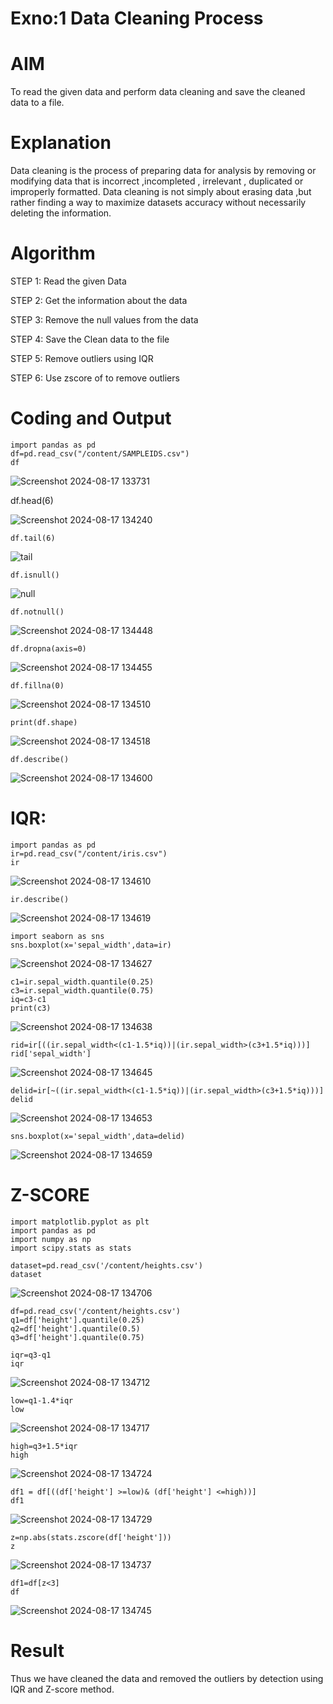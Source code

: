 # Exno:1 Data Cleaning Process

# AIM
To read the given data and perform data cleaning and save the cleaned data to a file.

# Explanation
Data cleaning is the process of preparing data for analysis by removing or modifying data that is incorrect ,incompleted , irrelevant , duplicated or improperly formatted. Data cleaning is not simply about erasing data ,but rather finding a way to maximize datasets accuracy without necessarily deleting the information.

# Algorithm
STEP 1: Read the given Data

STEP 2: Get the information about the data

STEP 3: Remove the null values from the data

STEP 4: Save the Clean data to the file

STEP 5: Remove outliers using IQR

STEP 6: Use zscore of to remove outliers

# Coding and Output
~~~
import pandas as pd
df=pd.read_csv("/content/SAMPLEIDS.csv")
df
~~~
![Screenshot 2024-08-17 133731](https://github.com/user-attachments/assets/b1cbacc0-0f7a-43ef-9e85-ef72797ee042)

df.head(6)

![Screenshot 2024-08-17 134240](https://github.com/user-attachments/assets/4d527b58-809c-4bb9-9564-1bc90ab36a7f)
~~~
df.tail(6)
~~~
![tail](https://github.com/user-attachments/assets/a42a919b-9ad9-4bb5-9cc9-f50b54cc3526)
~~~
df.isnull()
~~~
![null](https://github.com/user-attachments/assets/4651e847-13ff-454a-ad14-6cfd71d9b985)
~~~
df.notnull()
~~~
![Screenshot 2024-08-17 134448](https://github.com/user-attachments/assets/236a7d9f-3551-4f6d-9176-b7f1128d4038)

~~~
df.dropna(axis=0)
~~~
![Screenshot 2024-08-17 134455](https://github.com/user-attachments/assets/86a150fb-a742-4580-b1f5-43782f062184)
~~~
df.fillna(0)
~~~
![Screenshot 2024-08-17 134510](https://github.com/user-attachments/assets/03b83136-dea5-4824-abe2-a2ea66c164ff)
~~~
print(df.shape)
~~~
![Screenshot 2024-08-17 134518](https://github.com/user-attachments/assets/8fd5d9d6-06f8-4dc3-8089-076c47b8d20d)
~~~
df.describe()
~~~
![Screenshot 2024-08-17 134600](https://github.com/user-attachments/assets/832427ba-9a92-4105-a180-1b3f8d531915)
# IQR:
~~~
import pandas as pd
ir=pd.read_csv("/content/iris.csv")
ir
~~~
![Screenshot 2024-08-17 134610](https://github.com/user-attachments/assets/e63f896a-8f97-4b28-875c-27ad7b3b19f9)
~~~
ir.describe()
~~~
![Screenshot 2024-08-17 134619](https://github.com/user-attachments/assets/8ef8ed5a-dfa6-4087-a5dc-d3bc2eec0302)
~~~
import seaborn as sns
sns.boxplot(x='sepal_width',data=ir)
~~~
![Screenshot 2024-08-17 134627](https://github.com/user-attachments/assets/ee55a266-e105-4417-984b-6f31fb6d93c7)
~~~
c1=ir.sepal_width.quantile(0.25)
c3=ir.sepal_width.quantile(0.75)
iq=c3-c1
print(c3)
~~~
![Screenshot 2024-08-17 134638](https://github.com/user-attachments/assets/417615b6-b710-48dd-bc0a-4fd444ed16ba)
~~~
rid=ir[((ir.sepal_width<(c1-1.5*iq))|(ir.sepal_width>(c3+1.5*iq)))]
rid['sepal_width']
~~~
![Screenshot 2024-08-17 134645](https://github.com/user-attachments/assets/425cef6d-cd8e-45a5-b21b-c0ad113a8002)
~~~
delid=ir[~((ir.sepal_width<(c1-1.5*iq))|(ir.sepal_width>(c3+1.5*iq)))]
delid
~~~
![Screenshot 2024-08-17 134653](https://github.com/user-attachments/assets/11c04a31-a571-4b06-acca-20d4d48ca429)
~~~
sns.boxplot(x='sepal_width',data=delid)
~~~
![Screenshot 2024-08-17 134659](https://github.com/user-attachments/assets/2fc13aea-8934-45ac-bb3a-bd8f209bd7f4)
# Z-SCORE
~~~
import matplotlib.pyplot as plt
import pandas as pd
import numpy as np
import scipy.stats as stats

dataset=pd.read_csv('/content/heights.csv')
dataset
~~~
![Screenshot 2024-08-17 134706](https://github.com/user-attachments/assets/b244041b-da3b-4fce-91a7-3b3179b3a2f0)
~~~
df=pd.read_csv('/content/heights.csv')
q1=df['height'].quantile(0.25)
q2=df['height'].quantile(0.5)
q3=df['height'].quantile(0.75)

iqr=q3-q1
iqr
~~~
![Screenshot 2024-08-17 134712](https://github.com/user-attachments/assets/d54639ac-fcda-4ac9-a987-5d4e69d1a228)
~~~
low=q1-1.4*iqr
low
~~~
![Screenshot 2024-08-17 134717](https://github.com/user-attachments/assets/bf609cba-fcbd-498f-a9c1-1654c92a2926)
~~~
high=q3+1.5*iqr
high
~~~
![Screenshot 2024-08-17 134724](https://github.com/user-attachments/assets/2a8e87c6-fa56-496b-ad49-e79e34ed4898)
~~~
df1 = df[((df['height'] >=low)& (df['height'] <=high))]
df1
~~~
![Screenshot 2024-08-17 134729](https://github.com/user-attachments/assets/1b5addd2-825c-487f-be73-d674e843c8cc)
~~~
z=np.abs(stats.zscore(df['height']))
z
~~~
![Screenshot 2024-08-17 134737](https://github.com/user-attachments/assets/2381afe9-604c-4c42-861e-2a70f7d15321)
~~~
df1=df[z<3]
df
~~~
![Screenshot 2024-08-17 134745](https://github.com/user-attachments/assets/ff944025-0b51-4b58-863d-caa02148c45c)

# Result
 Thus we have cleaned the data and removed the outliers by detection using IQR and Z-score method.
